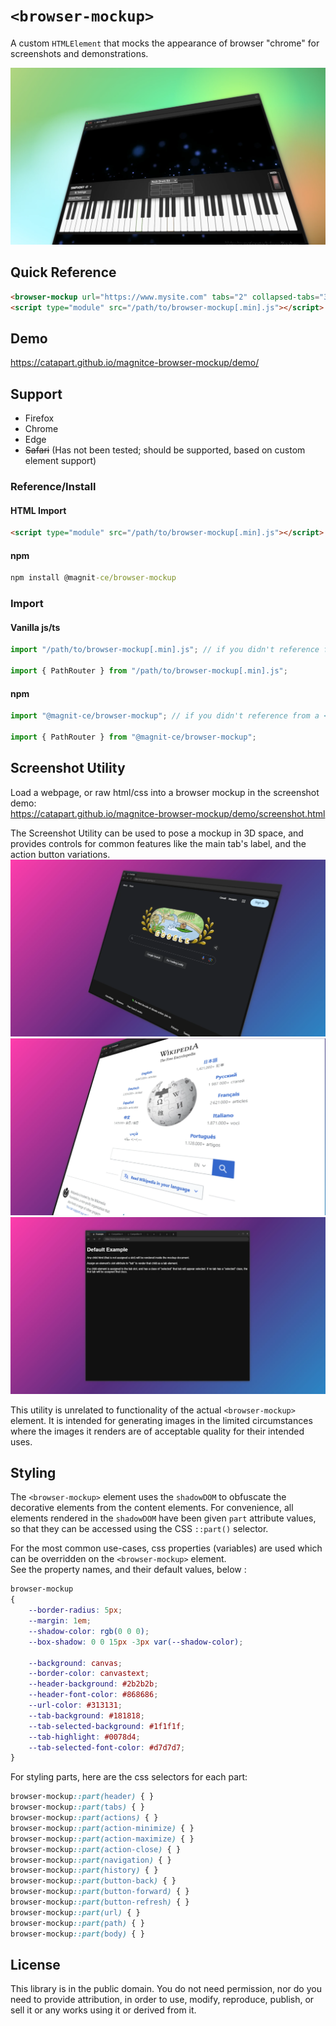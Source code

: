 # `<browser-mockup>`
A custom `HTMLElement` that mocks the appearance of browser "chrome" for screenshots and demonstrations.

![Screenshot of browser-mockup element](./doc-assets/001.webp)

## Quick Reference
```html
<browser-mockup url="https://www.mysite.com" tabs="2" collapsed-tabs="3"></browser-mockup>
<script type="module" src="/path/to/browser-mockup[.min].js"></script>
```

## Demo
https://catapart.github.io/magnitce-browser-mockup/demo/

## Support
- Firefox
- Chrome
- Edge
- <s>Safari</s> (Has not been tested; should be supported, based on custom element support)

### Reference/Install
#### HTML Import
```html
<script type="module" src="/path/to/browser-mockup[.min].js"></script>
```
#### npm
```cmd
npm install @magnit-ce/browser-mockup
```

### Import
#### Vanilla js/ts
```js
import "/path/to/browser-mockup[.min].js"; // if you didn't reference from a <script>, reference with an import like this

import { PathRouter } from "/path/to/browser-mockup[.min].js";
```
#### npm
```js
import "@magnit-ce/browser-mockup"; // if you didn't reference from a <script>, reference with an import like this

import { PathRouter } from "@magnit-ce/browser-mockup";
```

## Screenshot Utility
Load a webpage, or raw html/css into a browser mockup in the screenshot demo:  
https://catapart.github.io/magnitce-browser-mockup/demo/screenshot.html

The Screenshot Utility can be used to pose a mockup in 3D space, and provides controls for common features like the main tab's label, and the action button variations.
![Screenshot of browser-mockup element, tilting](./doc-assets/002.webp)
![Screenshot of browser-mockup element, scaling](./doc-assets/003.webp)
![Screenshot of browser-mockup element, with many tabs](./doc-assets/004.webp)

This utility is unrelated to functionality of the actual `<browser-mockup>` element. It is intended for generating images in the limited circumstances where the images it renders are of acceptable quality for their intended uses.

## Styling
The `<browser-mockup>` element uses the `shadowDOM` to obfuscate the decorative elements from the content elements. For convenience, all elements rendered in the `shadowDOM` have been given `part` attribute values, so that they can be accessed using the CSS `::part()` selector.

For the most common use-cases, css properties (variables) are used which can be overridden on the `<browser-mockup>` element.  
See the property names, and their default values, below :
```css
browser-mockup
{
    --border-radius: 5px;
    --margin: 1em;
    --shadow-color: rgb(0 0 0);
    --box-shadow: 0 0 15px -3px var(--shadow-color);

    --background: canvas;
    --border-color: canvastext;
    --header-background: #2b2b2b;
    --header-font-color: #868686;
    --url-color: #313131;
    --tab-background: #181818;
    --tab-selected-background: #1f1f1f;
    --tab-highlight: #0078d4;
    --tab-selected-font-color: #d7d7d7;
}
```

For styling parts, here are the css selectors for each part:
```css
browser-mockup::part(header) { }
browser-mockup::part(tabs) { }
browser-mockup::part(actions) { }
browser-mockup::part(action-minimize) { }
browser-mockup::part(action-maximize) { }
browser-mockup::part(action-close) { }
browser-mockup::part(navigation) { }
browser-mockup::part(history) { }
browser-mockup::part(button-back) { }
browser-mockup::part(button-forward) { }
browser-mockup::part(button-refresh) { }
browser-mockup::part(url) { }
browser-mockup::part(path) { }
browser-mockup::part(body) { }
```

## License
This library is in the public domain. You do not need permission, nor do you need to provide attribution, in order to use, modify, reproduce, publish, or sell it or any works using it or derived from it.
